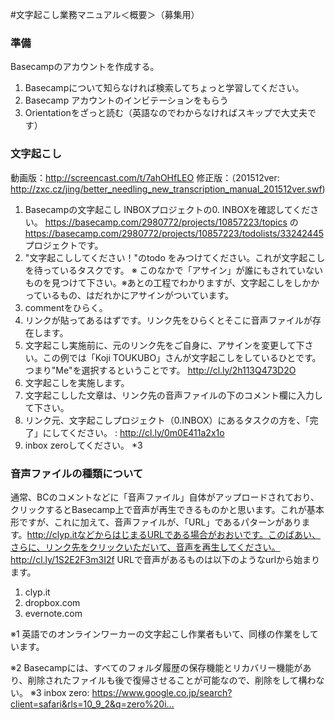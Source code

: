 #文字起こし業務マニュアル＜概要＞（募集用）

### 準備
Basecampのアカウントを作成する。
1. Basecampについて知らなければ検索してちょっと学習してください。
2. Basecamp アカウントのインビテーションをもらう
3. Orientationをざっと読む（英語なのでわからなければスキップで大丈夫です）


### 文字起こし
動画版：http://screencast.com/t/7ahOHfLEO
修正版：（201512ver: http://zxc.cz/jing/better_needling_new_transcription_manual_201512ver.swf) 


1. Basecampの文字起こし INBOXプロジェクトの0. INBOXを確認してください。
https://basecamp.com/2980772/projects/10857223/topics
の https://basecamp.com/2980772/projects/10857223/todolists/33242445 プロジェクトです。
2. "文字起こししてください！"のtodo をみつけてください。これが文字起こしを待っているタスクです。
※ このなかで「アサイン」が誰にもされていないものを見つけて下さい。※あとの工程でわかりますが、文字起こしをしかかっているもの、はだれかにアサインがついています。
3. commentをひらく。
4. リンクが貼ってあるはずです。リンク先をひらくとそこに音声ファイルが存在します。
5. 文字起こし実施前に、元のリンク先をご自身に、アサインを変更して下さい。この例では「Koji TOUKUBO」さんが文字起こしをしているひとです。つまり"Me"を選択するということです。
http://cl.ly/2h113Q473D2O
6. 文字起こしを実施します。
7. 文字起こしした文章は、リンク先の音声ファイルの下のコメント欄に入力して下さい。
8. リンク元、文字起こしプロジェクト（0.INBOX）にあるタスクの方を、「完了」にしてください。 : http://cl.ly/0m0E411a2x1o
9. inbox zeroしてください。 *3 

### 音声ファイルの種類について
通常、BCのコメントなどに「音声ファイル」自体がアップロードされており、クリックするとBasecamp上で音声が再生できるものかと思います。これが基本形ですが、これに加えて、音声ファイルが、「URL」であるパターンがあります。http://clyp.itなどからはじまるURLである場合がおおいです。このばあい、さらに、リンク先をクリックいただいて、音声を再生してください。
http://cl.ly/1S2E2F3m3I2f
URLで音声があるものは以下のようなurlから始まります。
1. clyp.it
2. dropbox.com
3. evernote.com


※1 英語でのオンラインワーカーの文字起こし作業者もいて、同様の作業をしています。

※2 Basecampには、すべてのフォルダ履歴の保存機能とリカバリー機能があり、削除されたファイルも後で復帰させることが可能なので、削除をして構わない。
※3 inbox zero: https://www.google.co.jp/search?client=safari&rls=10_9_2&q=zero%20i…

